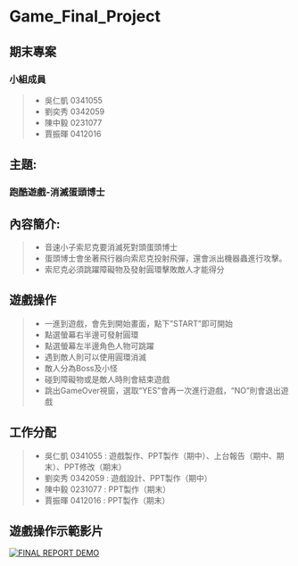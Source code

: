 # Game_Final_Project
## 期末專案
### 小組成員
> * 吳仁凱 0341055
> * 劉奕秀 0342059
> * 陳中毅 0231077
> * 賈振暉 0412016

## 主題:
### 跑酷遊戲-消滅蛋頭博士

## 內容簡介:
> - 音速小子索尼克要消滅死對頭蛋頭博士
> - 蛋頭博士會坐著飛行器向索尼克投射飛彈，還會派出機器蟲進行攻擊。
> - 索尼克必須跳躍障礙物及發射圓環擊敗敵人才能得分

## 遊戲操作
> - 一進到遊戲，會先到開始畫面，點下”START”即可開始
> - 點選螢幕右半邊可發射圓環
> - 點選螢幕左半邊角色人物可跳躍
> - 遇到敵人則可以使用圓環消滅
> - 敵人分為Boss及小怪
> - 碰到障礙物或是敵人時則會結束遊戲
> - 跳出GameOver視窗，選取“YES”會再一次進行遊戲，“NO”則會退出遊戲
## 工作分配
> * 吳仁凱 0341055 : 遊戲製作、PPT製作（期中）、上台報告（期中、期末）、PPT修改（期末）
> * 劉奕秀 0342059 : 遊戲設計、PPT製作（期中）
> * 陳中毅 0231077 : PPT製作（期末）
> * 賈振暉 0412016 : PPT製作（期末）

## 遊戲操作示範影片
[![FINAL REPORT DEMO](https://ppt.cc/ftuJCx)](https://youtu.be/7DvTiba9WmM "demo")

